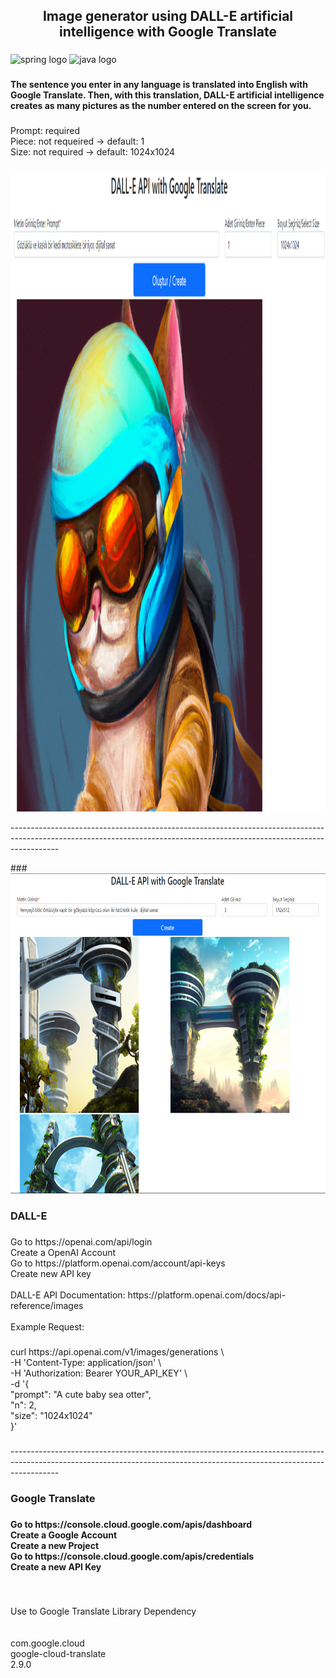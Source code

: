 <h2 align="center">Image generator using DALL-E artificial intelligence with Google Translate</h2>

###

<div align="left">
  <img src="https://cdn.jsdelivr.net/gh/devicons/devicon/icons/spring/spring-original.svg" height="40" width="52" alt="spring logo"  />
  <img src="https://cdn.jsdelivr.net/gh/devicons/devicon/icons/java/java-original.svg" height="40" width="52" alt="java logo"  />
</div>

###

<h4 align="left">The sentence you enter in any language is translated into English with Google Translate. Then, with this translation, DALL-E artificial intelligence creates as many pictures as the number entered on the screen for you.</h4>

###

<p align="left">Prompt: required<br>Piece: not requeired -> default: 1<br>Size: not required -> default: 1024x1024</p>

###

<div align="left">
  <img height="1024" src="https://github.com/ilyasaglar/DALL-E-image-creator-with-Google-Translate/blob/main/images/1024.png"  />
</div>


<p align="left">------------------------------------------------------------------------------------------------------------------------------------------------------------------------</p>
###

<div align="left">
  <img height="512" src="https://github.com/ilyasaglar/DALL-E-image-creator-with-Google-Translate/blob/main/images/512.png"  />
</div>

###

<h3 align="left">DALL-E</h3>

###

<p align="left">Go to https://openai.com/api/login<br>Create a OpenAI Account<br>Go to https://platform.openai.com/account/api-keys<br>Create new API key<br><br>DALL-E API Documentation: https://platform.openai.com/docs/api-reference/images<br><br>Example Request:</p>

###

<p align="left">curl https://api.openai.com/v1/images/generations \<br>  -H 'Content-Type: application/json' \<br>  -H 'Authorization: Bearer YOUR_API_KEY' \<br>  -d '{<br>  "prompt": "A cute baby sea otter",<br>  "n": 2,<br>  "size": "1024x1024"<br>}'</p>

###

<p align="left">------------------------------------------------------------------------------------------------------------------------------------------------------------------------</p>

###

<h3 align="left">Google Translate</h3>

###

<h4 align="left">Go to https://console.cloud.google.com/apis/dashboard<br>Create a Google Account<br>Create a new Project<br>Go to https://console.cloud.google.com/apis/credentials<br>Create a new API Key</h4>

###

<br clear="both">

<p align="left">Use to Google Translate Library Dependency<br><br><dependency><br>			 <groupId>com.google.cloud</groupId><br>			<artifactId>google-cloud-translate</artifactId><br>			<version>2.9.0</version><br>		</dependency></p>

###
